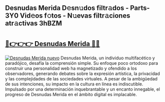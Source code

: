 ## Desnudas Merida D𝚎sn𝚞dos filtr𝚊dos - Parts-3Y0 Vid𝚎os f𝚘tos - N𝚞evas filtr𝚊ciones atr𝚊ctivas 3hBZM

# <h2><a href="http://mb2ojnq.tromn.icu/?c=Desnudas+Merida">🔗👉👉👉 Desnudas Merida 🔗🔗</a></h2>

[![Desnudas Merida nuevo](https://i.imgur.com/pEAQMta.gif)](http://mb2ojnq.tromn.icu/?c=Desnudas+Merida)
Desnudas Merida, un individuo multifacético y paradójico, desafía la comprensión simple. Su enfoque poco ortodoxo para construir una personalidad web ha magnetizado y ofendido a los observadores, generando debates sobre la expresión artística, la privacidad y las complejidades de las sociedades virtuales. A pesar de la ambigüedad de sus intenciones, su impacto en la cultura en línea es indiscutible. Impulsado por una determinación inquebrantable y un encanto innegable, el progreso de Desnudas Merida en el ámbito digital es implacable.
